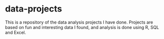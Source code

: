 # data-projects

This is a repository of the  data analysis projects I have done.
Projects are based on fun and interesting data I found, and analysis is done using R, SQL and Excel.

